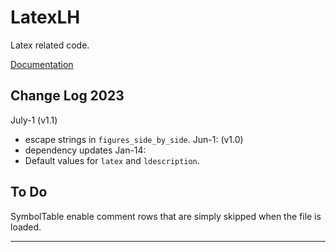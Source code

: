 # LatexLH

Latex related code.

[Documentation](https://lhendricks.org/julia/LatexLH/index.html)

## Change Log 2023

July-1 (v1.1)
- escape strings in `figures_side_by_side`.
Jun-1: (v1.0)
- dependency updates
Jan-14: 
- Default values for `latex` and `ldescription`.


## To Do

SymbolTable
enable comment rows that are simply skipped when the file is loaded.

--------------
